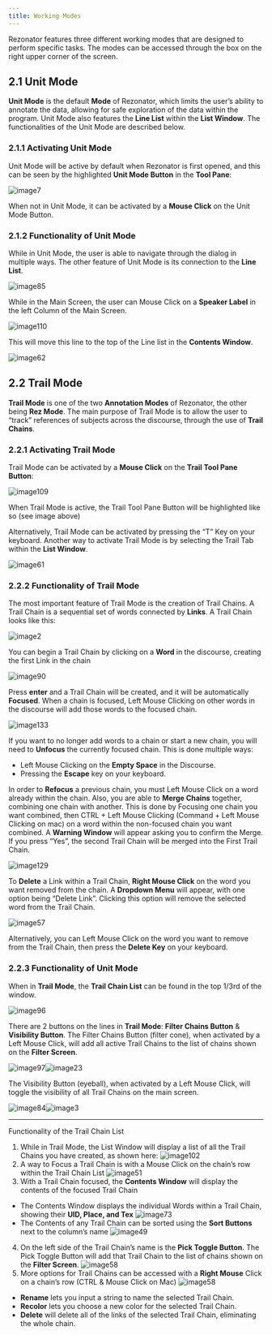 ```yaml
---
title: Working Modes
---
```

Rezonator features three different working modes that are designed to perform specific tasks. The modes can be accessed through the box on the right upper corner of the screen.

## 2.1 Unit Mode
**Unit Mode** is the default **Mode** of Rezonator, which limits the user’s ability to annotate the data, allowing for safe exploration of the data within the program. Unit Mode also features the **Line List** within the **List Window**. The functionalities of the Unit Mode are described below.

### 2.1.1	Activating Unit Mode

Unit Mode will be active by default when Rezonator is first opened, and this can be seen by the highlighted **Unit Mode Button** in the **Tool Pane**:

![image7](https://user-images.githubusercontent.com/34769184/130827427-75837856-c73b-4a90-bb5f-bb4d00958f75.png)

When not in Unit Mode, it can be activated by a **Mouse Click** on the Unit Mode Button.

### 2.1.2	Functionality of Unit Mode

While in Unit Mode, the user is able to navigate through the dialog in multiple ways. The other feature of Unit Mode is its connection to the **Line List**.

![image85](https://user-images.githubusercontent.com/34769184/130827628-c6883d23-0563-4047-b661-e1caf302c2f8.png)

While in the Main Screen, the user can Mouse Click on a **Speaker Label** in the left Column of the Main Screen.

![image110](https://user-images.githubusercontent.com/34769184/130827923-62296a3b-1fd4-4e61-aa01-42e1d65f1745.png)

This will move this line to the top of the Line list in the **Contents Window**. 

![image62](https://user-images.githubusercontent.com/34769184/130828020-0097b830-cb58-4fe9-9d6a-61a39e24a2b6.png)

## 2.2 Trail Mode

**Trail Mode** is one of the two **Annotation Modes** of Rezonator, the other being **Rez Mode**. The main purpose of Trail Mode is to allow the user to “track” references of subjects across the discourse, through the use of **Trail Chains**.

### 2.2.1	 Activating Trail Mode

Trail Mode can be activated by a **Mouse Click** on the **Trail Tool Pane Button**:

![image109](https://user-images.githubusercontent.com/34769184/130829763-695573f1-afb7-4427-a35e-0d003986b431.png)

When Trail Mode is active, the Trail Tool Pane Button will be highlighted like so (see image above)

Alternatively, Trail Mode can be activated by pressing the “T” Key on your keyboard. Another way to activate Trail Mode is by selecting the Trail Tab within the **List Window**.

![image61](https://user-images.githubusercontent.com/34769184/130829926-57359967-1191-4069-b484-28bae5bc45f9.png)
  
### 2.2.2	Functionality of Trail Mode

The most important feature of Trail Mode is the creation of Trail Chains. A Trail Chain is a sequential set of words connected by **Links**. A Trail Chain looks like this:

![image2](https://user-images.githubusercontent.com/34769184/130830151-b2d6bbea-4160-442b-a37e-ab51803fc7dc.png)

You can begin a Trail Chain by clicking on a **Word** in the discourse, creating the first Link in the chain

![image90](https://user-images.githubusercontent.com/34769184/130830255-697882ba-cd22-4a06-b81d-4d8ed3fbae26.png)

Press **enter** and a Trail Chain will be created, and it will be automatically **Focused**. When a chain is focused, Left Mouse Clicking on other words in the discourse will add those words to the focused chain.

![image133](https://user-images.githubusercontent.com/34769184/130830408-9dd40716-80c0-44cc-af82-d7607268a753.png)

If you want to no longer add words to a chain or start a new chain, you will need to **Unfocus** the currently focused chain. This is done multiple ways:
  * Left Mouse Clicking on the **Empty Space** in the Discourse.
  * Pressing the **Escape** key on your keyboard.

In order to **Refocus** a previous chain, you must Left Mouse Click on a word already within the chain. Also, you are able to **Merge Chains** together, combining one chain with another. This is done by Focusing one chain you want combined, then CTRL + Left Mouse Clicking (Command + Left Mouse Clicking on mac) on a word within the non-focused chain you want combined. A **Warning Window** will appear asking you to confirm the Merge. If you press “Yes”, the second Trail Chain will be merged into the First Trail Chain.

![image129](https://user-images.githubusercontent.com/34769184/130831169-9a580ddf-d02a-49cc-8770-74cd21267b2d.png)

To **Delete** a Link  within a Trail Chain, **Right Mouse Click** on the word you want removed from the chain. A **Dropdown Menu** will appear, with one option being “Delete Link”. Clicking this option will remove the selected word from the Trail Chain.

![image57](https://user-images.githubusercontent.com/34769184/130831340-9f76b5df-dd47-4e74-9f9c-05b21899a5cc.png)

Alternatively, you can Left Mouse Click on the word you want to remove from the Trail Chain, then press the **Delete Key** on your keyboard.

### 2.2.3	Functionality of Unit Mode

When in **Trail Mode**, the **Trail Chain List** can be found in the top 1/3rd of the window.

![image96](https://user-images.githubusercontent.com/34769184/130831450-5881dfc8-15af-4684-86ef-91d4662730f4.png)

There are 2 buttons on the lines in **Trail Mode**: **Filter Chains Button** & **Visibility Button**. The Filter Chains Button (filter cone), when activated by a Left Mouse Click, will add all active Trail Chains to the list of chains shown on the **Filter Screen**.

![image97](https://user-images.githubusercontent.com/34769184/130831607-4fb0f866-9320-42f8-b7e9-2e7fbe4e5528.png)![image23](https://user-images.githubusercontent.com/34769184/130834345-22bd4f32-9438-431b-a5ea-f260b5a676ff.png)

The Visibility Button (eyeball), when activated by a Left Mouse Click, will toggle the visibility of all Trail Chains on the main screen.

![image84](https://user-images.githubusercontent.com/34769184/130831676-6f8ad1e6-7757-4c43-a316-c14c60083feb.png)![image3](https://user-images.githubusercontent.com/34769184/130834391-935efef3-44c4-498f-afd1-24894203dec8.png)

---

Functionality of the Trail Chain List

1. While in Trail Mode, the List Window will display a list of all the Trail Chains you have created, as shown here:
![image102](https://user-images.githubusercontent.com/34769184/130832167-802a3a62-5786-46b8-be0b-14a66fb5b0f1.png)
2. A way to Focus a Trail Chain is with a Mouse Click on the chain’s row within the Trail Chain List
![image51](https://user-images.githubusercontent.com/34769184/130832283-8a094cff-b723-4eae-ac87-07f714477125.png)
3. With a Trail Chain focused, the **Contents Window** will display the contents of the focused Trail Chain
  - The Contents Window displays the individual Words within a Trail Chain, showing their **UID, Place, and Tex**
  ![image73](https://user-images.githubusercontent.com/34769184/130833383-302f379e-4055-406d-9daf-b6485005badc.png)
  - The Contents of any Trail Chain can be sorted using the **Sort Buttons** next to the column’s name
  ![image49](https://user-images.githubusercontent.com/34769184/130833758-ace61274-d4ce-4f90-a5fb-1ab5342b063d.png)
4. On the left side of the Trail Chain’s name is the **Pick Toggle Button**. The Pick Toggle Button will add that Trail Chain to the list of chains shown on the  **Filter Screen**.
![image58](https://user-images.githubusercontent.com/34769184/130832784-ea781e8d-da72-4328-baa9-d89721fc5d42.png)
5. More options for Trail Chains can be accessed with a **Right Mouse** Click on a chain’s row (CTRL & Mouse Click on Mac)
![image58](https://user-images.githubusercontent.com/34769184/130832784-ea781e8d-da72-4328-baa9-d89721fc5d42.png)
  - **Rename** lets you input a string to name the selected Trail Chain.
  - **Recolor** lets you choose a new color for the selected Trail Chain.
  - **Delete** will delete all of the links of the selected Trail Chain, eliminating the whole chain.










